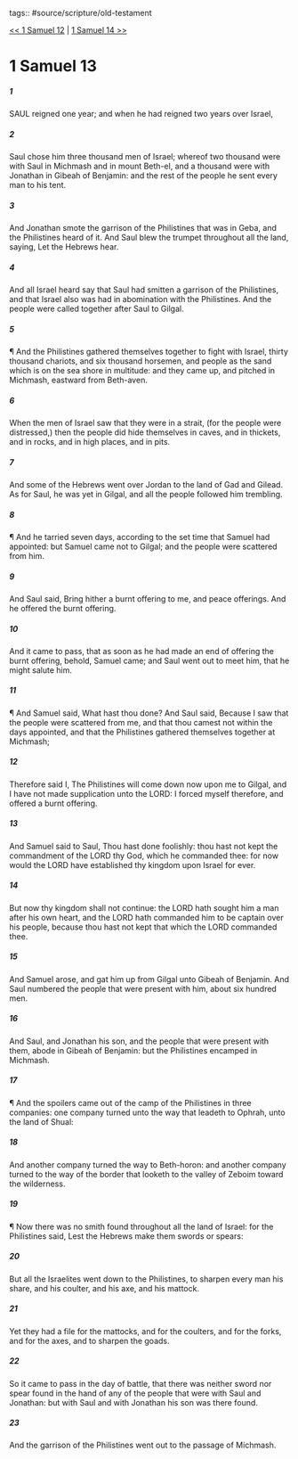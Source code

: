 tags:: #source/scripture/old-testament

[<< 1 Samuel 12](old-testament/09_1_Samuel/1_Samuel_12.md) | [1 Samuel 14 >>](old-testament/09_1_Samuel/1_Samuel_14.md)

# 1 Samuel 13

##### 1

SAUL reigned one year; and when he had reigned two years over Israel,

##### 2

Saul chose him three thousand men of Israel; whereof two thousand were with Saul in Michmash and in mount Beth-el, and a thousand were with Jonathan in Gibeah of Benjamin: and the rest of the people he sent every man to his tent.

##### 3

And Jonathan smote the garrison of the Philistines that was in Geba, and the Philistines heard of it. And Saul blew the trumpet throughout all the land, saying, Let the Hebrews hear.

##### 4

And all Israel heard say that Saul had smitten a garrison of the Philistines, and that Israel also was had in abomination with the Philistines. And the people were called together after Saul to Gilgal.

##### 5

¶ And the Philistines gathered themselves together to fight with Israel, thirty thousand chariots, and six thousand horsemen, and people as the sand which is on the sea shore in multitude: and they came up, and pitched in Michmash, eastward from Beth-aven.

##### 6

When the men of Israel saw that they were in a strait, (for the people were distressed,) then the people did hide themselves in caves, and in thickets, and in rocks, and in high places, and in pits.

##### 7

And some of the Hebrews went over Jordan to the land of Gad and Gilead. As for Saul, he was yet in Gilgal, and all the people followed him trembling.

##### 8

¶ And he tarried seven days, according to the set time that Samuel had appointed: but Samuel came not to Gilgal; and the people were scattered from him.

##### 9

And Saul said, Bring hither a burnt offering to me, and peace offerings. And he offered the burnt offering.

##### 10

And it came to pass, that as soon as he had made an end of offering the burnt offering, behold, Samuel came; and Saul went out to meet him, that he might salute him.

##### 11

¶ And Samuel said, What hast thou done? And Saul said, Because I saw that the people were scattered from me, and that thou camest not within the days appointed, and that the Philistines gathered themselves together at Michmash;

##### 12

Therefore said I, The Philistines will come down now upon me to Gilgal, and I have not made supplication unto the LORD: I forced myself therefore, and offered a burnt offering.

##### 13

And Samuel said to Saul, Thou hast done foolishly: thou hast not kept the commandment of the LORD thy God, which he commanded thee: for now would the LORD have established thy kingdom upon Israel for ever.

##### 14

But now thy kingdom shall not continue: the LORD hath sought him a man after his own heart, and the LORD hath commanded him to be captain over his people, because thou hast not kept that which the LORD commanded thee.

##### 15

And Samuel arose, and gat him up from Gilgal unto Gibeah of Benjamin. And Saul numbered the people that were present with him, about six hundred men.

##### 16

And Saul, and Jonathan his son, and the people that were present with them, abode in Gibeah of Benjamin: but the Philistines encamped in Michmash.

##### 17

¶ And the spoilers came out of the camp of the Philistines in three companies: one company turned unto the way that leadeth to Ophrah, unto the land of Shual:

##### 18

And another company turned the way to Beth-horon: and another company turned to the way of the border that looketh to the valley of Zeboim toward the wilderness.

##### 19

¶ Now there was no smith found throughout all the land of Israel: for the Philistines said, Lest the Hebrews make them swords or spears:

##### 20

But all the Israelites went down to the Philistines, to sharpen every man his share, and his coulter, and his axe, and his mattock.

##### 21

Yet they had a file for the mattocks, and for the coulters, and for the forks, and for the axes, and to sharpen the goads.

##### 22

So it came to pass in the day of battle, that there was neither sword nor spear found in the hand of any of the people that were with Saul and Jonathan: but with Saul and with Jonathan his son was there found.

##### 23

And the garrison of the Philistines went out to the passage of Michmash.

